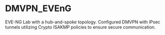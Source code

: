 # DMVPN_EVEnG
 EVE-NG Lab with a hub-and-spoke topology. Configured DMVPN with IPsec tunnels utilizing Crypto ISAKMP policies to ensure secure communication. 
